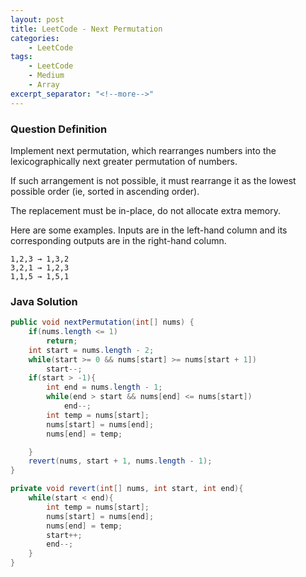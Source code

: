 ```yaml
---
layout: post
title: LeetCode - Next Permutation
categories:
    - LeetCode
tags:
    - LeetCode
    - Medium
    - Array
excerpt_separator: "<!--more-->"
---
```


### Question Definition

Implement next permutation, which rearranges numbers into the lexicographically next greater permutation of numbers.

If such arrangement is not possible, it must rearrange it as the lowest possible order (ie, sorted in ascending order).

The replacement must be in-place, do not allocate extra memory.
<!--more-->

Here are some examples. Inputs are in the left-hand column and its corresponding outputs are in the right-hand column.
```
1,2,3 → 1,3,2
3,2,1 → 1,2,3
1,1,5 → 1,5,1
```

### Java Solution
```java
public void nextPermutation(int[] nums) {
    if(nums.length <= 1)
        return;
    int start = nums.length - 2;
    while(start >= 0 && nums[start] >= nums[start + 1])
        start--;
    if(start > -1){
        int end = nums.length - 1;
        while(end > start && nums[end] <= nums[start])
            end--;
        int temp = nums[start];
        nums[start] = nums[end];
        nums[end] = temp;

    }
    revert(nums, start + 1, nums.length - 1);
}

private void revert(int[] nums, int start, int end){
    while(start < end){
        int temp = nums[start];
        nums[start] = nums[end];
        nums[end] = temp;
        start++;
        end--;
    }
}
```
